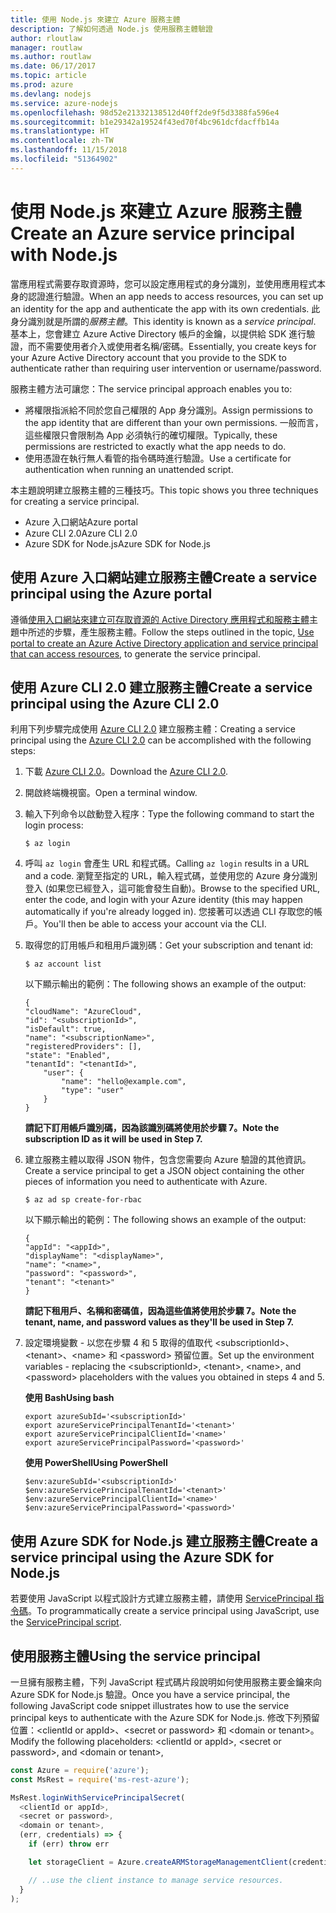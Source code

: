 ```yaml
---
title: 使用 Node.js 來建立 Azure 服務主體
description: 了解如何透過 Node.js 使用服務主體驗證
author: rloutlaw
manager: routlaw
ms.author: routlaw
ms.date: 06/17/2017
ms.topic: article
ms.prod: azure
ms.devlang: nodejs
ms.service: azure-nodejs
ms.openlocfilehash: 98d52e21332138512d40ff2de9f5d3388fa596e4
ms.sourcegitcommit: b1e29342a19524f43ed70f4bc961dcfdacffb14a
ms.translationtype: HT
ms.contentlocale: zh-TW
ms.lasthandoff: 11/15/2018
ms.locfileid: "51364902"
---
```

# <a name="create-an-azure-service-principal-with-nodejs"></a><span data-ttu-id="86475-103">使用 Node.js 來建立 Azure 服務主體</span><span class="sxs-lookup"><span data-stu-id="86475-103">Create an Azure service principal with Node.js</span></span> 

<span data-ttu-id="86475-104">當應用程式需要存取資源時，您可以設定應用程式的身分識別，並使用應用程式本身的認證進行驗證。</span><span class="sxs-lookup"><span data-stu-id="86475-104">When an app needs to access resources, you can set up an identity for the app and authenticate the app with its own credentials.</span></span> <span data-ttu-id="86475-105">此身分識別就是所謂的*服務主體*。</span><span class="sxs-lookup"><span data-stu-id="86475-105">This identity is known as a *service principal*.</span></span> <span data-ttu-id="86475-106">基本上，您會建立 Azure Active Directory 帳戶的金鑰，以提供給 SDK 進行驗證，而不需要使用者介入或使用者名稱/密碼。</span><span class="sxs-lookup"><span data-stu-id="86475-106">Essentially, you create keys for your Azure Active Directory account that you provide to the SDK to authenticate rather than requiring user intervention or username/password.</span></span>

<span data-ttu-id="86475-107">服務主體方法可讓您：</span><span class="sxs-lookup"><span data-stu-id="86475-107">The service principal approach enables you to:</span></span>
- <span data-ttu-id="86475-108">將權限指派給不同於您自己權限的 App 身分識別。</span><span class="sxs-lookup"><span data-stu-id="86475-108">Assign permissions to the app identity that are different than your own permissions.</span></span> <span data-ttu-id="86475-109">一般而言，這些權限只會限制為 App 必須執行的確切權限。</span><span class="sxs-lookup"><span data-stu-id="86475-109">Typically, these permissions are restricted to exactly what the app needs to do.</span></span>
- <span data-ttu-id="86475-110">使用憑證在執行無人看管的指令碼時進行驗證。</span><span class="sxs-lookup"><span data-stu-id="86475-110">Use a certificate for authentication when running an unattended script.</span></span>

<span data-ttu-id="86475-111">本主題說明建立服務主體的三種技巧。</span><span class="sxs-lookup"><span data-stu-id="86475-111">This topic shows you three techniques for creating a service principal.</span></span>

- <span data-ttu-id="86475-112">Azure 入口網站</span><span class="sxs-lookup"><span data-stu-id="86475-112">Azure portal</span></span>
- <span data-ttu-id="86475-113">Azure CLI 2.0</span><span class="sxs-lookup"><span data-stu-id="86475-113">Azure CLI 2.0</span></span>
- <span data-ttu-id="86475-114">Azure SDK for Node.js</span><span class="sxs-lookup"><span data-stu-id="86475-114">Azure SDK for Node.js</span></span>

## <a name="create-a-service-principal-using-the-azure-portal"></a><span data-ttu-id="86475-115">使用 Azure 入口網站建立服務主體</span><span class="sxs-lookup"><span data-stu-id="86475-115">Create a service principal using the Azure portal</span></span>

<span data-ttu-id="86475-116">遵循[使用入口網站來建立可存取資源的 Active Directory 應用程式和服務主體](https://azure.microsoft.com/documentation/articles/resource-group-create-service-principal-portal/)主題中所述的步驟，產生服務主體。</span><span class="sxs-lookup"><span data-stu-id="86475-116">Follow the steps outlined in the topic, [Use portal to create an Azure Active Directory application and service principal that can access resources](https://azure.microsoft.com/documentation/articles/resource-group-create-service-principal-portal/), to generate the service principal.</span></span>

## <a name="create-a-service-principal-using-the-azure-cli-20"></a><span data-ttu-id="86475-117">使用 Azure CLI 2.0 建立服務主體</span><span class="sxs-lookup"><span data-stu-id="86475-117">Create a service principal using the Azure CLI 2.0</span></span>

<span data-ttu-id="86475-118">利用下列步驟完成使用 [Azure CLI 2.0](https://docs.microsoft.com/cli/azure/install-az-cli2) 建立服務主體：</span><span class="sxs-lookup"><span data-stu-id="86475-118">Creating a service principal using the [Azure CLI 2.0](https://docs.microsoft.com/cli/azure/install-az-cli2) can be accomplished with the following steps:</span></span>

1. <span data-ttu-id="86475-119">下載 [Azure CLI 2.0](https://docs.microsoft.com/cli/azure/install-az-cli2)。</span><span class="sxs-lookup"><span data-stu-id="86475-119">Download the [Azure CLI 2.0](https://docs.microsoft.com/cli/azure/install-az-cli2).</span></span>

2. <span data-ttu-id="86475-120">開啟終端機視窗。</span><span class="sxs-lookup"><span data-stu-id="86475-120">Open a terminal window.</span></span>

3. <span data-ttu-id="86475-121">輸入下列命令以啟動登入程序：</span><span class="sxs-lookup"><span data-stu-id="86475-121">Type the following command to start the login process:</span></span>

    ```shell
    $ az login
    ```

4. <span data-ttu-id="86475-122">呼叫 `az login` 會產生 URL 和程式碼。</span><span class="sxs-lookup"><span data-stu-id="86475-122">Calling `az login` results in a URL and a code.</span></span> <span data-ttu-id="86475-123">瀏覽至指定的 URL，輸入程式碼，並使用您的 Azure 身分識別登入 (如果您已經登入，這可能會發生自動)。</span><span class="sxs-lookup"><span data-stu-id="86475-123">Browse to the specified URL, enter the code, and login with your Azure identity (this may happen automatically if you're already logged in).</span></span> <span data-ttu-id="86475-124">您接著可以透過 CLI 存取您的帳戶。</span><span class="sxs-lookup"><span data-stu-id="86475-124">You'll then be able to access your account via the CLI.</span></span>

5. <span data-ttu-id="86475-125">取得您的訂用帳戶和租用戶識別碼：</span><span class="sxs-lookup"><span data-stu-id="86475-125">Get your subscription and tenant id:</span></span>

    ```shell
    $ az account list
    ```

    <span data-ttu-id="86475-126">以下顯示輸出的範例：</span><span class="sxs-lookup"><span data-stu-id="86475-126">The following shows an example of the output:</span></span>

    ```shell
    {
    "cloudName": "AzureCloud",
    "id": "<subscriptionId>",
    "isDefault": true,
    "name": "<subscriptionName>",
    "registeredProviders": [],
    "state": "Enabled",
    "tenantId": "<tenantId>",
        "user": {
            "name": "hello@example.com",
            "type": "user"
        }
    }
    ```

    <span data-ttu-id="86475-127">**請記下訂用帳戶識別碼，因為該識別碼將使用於步驟 7。**</span><span class="sxs-lookup"><span data-stu-id="86475-127">**Note the subscription ID as it will be used in Step 7.**</span></span>

6. <span data-ttu-id="86475-128">建立服務主體以取得 JSON 物件，包含您需要向 Azure 驗證的其他資訊。</span><span class="sxs-lookup"><span data-stu-id="86475-128">Create a service principal to get a JSON object containing the other pieces of information you need to authenticate with Azure.</span></span>

    ```shell
    $ az ad sp create-for-rbac
    ```

    <span data-ttu-id="86475-129">以下顯示輸出的範例：</span><span class="sxs-lookup"><span data-stu-id="86475-129">The following shows an example of the output:</span></span>

    ```shell
    {
    "appId": "<appId>",
    "displayName": "<displayName>",
    "name": "<name>",
    "password": "<password>",
    "tenant": "<tenant>"
    }
    ```

    <span data-ttu-id="86475-130">**請記下租用戶、名稱和密碼值，因為這些值將使用於步驟 7。**</span><span class="sxs-lookup"><span data-stu-id="86475-130">**Note the tenant, name, and password values as they'll be used in Step 7.**</span></span>

7. <span data-ttu-id="86475-131">設定環境變數 - 以您在步驟 4 和 5 取得的值取代 &lt;subscriptionId>、&lt;tenant>、&lt;name> 和 &lt;password> 預留位置。</span><span class="sxs-lookup"><span data-stu-id="86475-131">Set up the environment variables - replacing the &lt;subscriptionId>, &lt;tenant>, &lt;name>, and &lt;password> placeholders with the values you obtained in steps 4 and 5.</span></span> 

    <span data-ttu-id="86475-132">**使用 Bash**</span><span class="sxs-lookup"><span data-stu-id="86475-132">**Using bash**</span></span>

    ```shell
    export azureSubId='<subscriptionId>'
    export azureServicePrincipalTenantId='<tenant>'
    export azureServicePrincipalClientId='<name>'
    export azureServicePrincipalPassword='<password>'
    ```

    <span data-ttu-id="86475-133">**使用 PowerShell**</span><span class="sxs-lookup"><span data-stu-id="86475-133">**Using PowerShell**</span></span>

    ```shell
    $env:azureSubId='<subscriptionId>'
    $env:azureServicePrincipalTenantId='<tenant>'
    $env:azureServicePrincipalClientId='<name>'
    $env:azureServicePrincipalPassword='<password>'
    ```

## <a name="create-a-service-principal-using-the-azure-sdk-for-nodejs"></a><span data-ttu-id="86475-134">使用 Azure SDK for Node.js 建立服務主體</span><span class="sxs-lookup"><span data-stu-id="86475-134">Create a service principal using the Azure SDK for Node.js</span></span>

<span data-ttu-id="86475-135">若要使用 JavaScript 以程式設計方式建立服務主體，請使用 [ServicePrincipal 指令碼](https://github.com/Azure/azure-sdk-for-node/tree/master/Documentation/ServicePrincipal)。</span><span class="sxs-lookup"><span data-stu-id="86475-135">To programmatically create a service principal using JavaScript, use the [ServicePrincipal script](https://github.com/Azure/azure-sdk-for-node/tree/master/Documentation/ServicePrincipal).</span></span>   

## <a name="using-the-service-principal"></a><span data-ttu-id="86475-136">使用服務主體</span><span class="sxs-lookup"><span data-stu-id="86475-136">Using the service principal</span></span>

<span data-ttu-id="86475-137">一旦擁有服務主體，下列 JavaScript 程式碼片段說明如何使用服務主要金鑰來向 Azure SDK for Node.js 驗證。</span><span class="sxs-lookup"><span data-stu-id="86475-137">Once you have a service principal, the following JavaScript code snippet illustrates how to use the service principal keys to authenticate with the Azure SDK for Node.js.</span></span> <span data-ttu-id="86475-138">修改下列預留位置：&lt;clientId or appId>、&lt;secret or password> 和 &lt;domain or tenant>。</span><span class="sxs-lookup"><span data-stu-id="86475-138">Modify the following placeholders: &lt;clientId or appId>, &lt;secret or password>, and &lt;domain or tenant>,</span></span>

```javascript
const Azure = require('azure');
const MsRest = require('ms-rest-azure');

MsRest.loginWithServicePrincipalSecret(
  <clientId or appId>,
  <secret or password>,
  <domain or tenant>,
  (err, credentials) => {
    if (err) throw err

    let storageClient = Azure.createARMStorageManagementClient(credentials, '<azure-subscription-id>');

    // ..use the client instance to manage service resources.
  }
);
```
